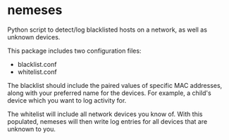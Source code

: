 # nemeses
Python script to detect/log blacklisted hosts on a network, as well as unknown devices.

This package includes two configuration files:
* blacklist.conf
* whitelist.conf
  
The blacklist should include the paired values of specific MAC addresses, along with your preferred name for the devices. For example, a child's device which you want to log activity for.
 
The whitelist will include all network devices you know of. With this populated, nemeses will then write log entries for all devices that are unknown to you.
